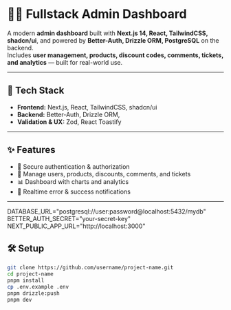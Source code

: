 # 🧑‍💻 Fullstack Admin Dashboard

A modern **admin dashboard** built with **Next.js 14, React, TailwindCSS, shadcn/ui**, and powered by **Better-Auth, Drizzle ORM, PostgreSQL** on the backend.  
Includes **user management, products, discount codes, comments, tickets, and analytics** — built for real-world use.

---

## 🚀 Tech Stack
- **Frontend:** Next.js, React, TailwindCSS, shadcn/ui 
- **Backend:** Better-Auth, Drizzle ORM,
- **Validation & UX:** Zod, React Toastify  

---

## ✨ Features
- 🔑 Secure authentication & authorization  
- 👥 Manage users, products, discounts, comments, and tickets  
- 📊 Dashboard with charts and analytics  
- 📢 Realtime error & success notifications  

---

DATABASE_URL="postgresql://user:password@localhost:5432/mydb"
BETTER_AUTH_SECRET="your-secret-key"
NEXT_PUBLIC_APP_URL="http://localhost:3000"


## 🛠️ Setup
```bash
git clone https://github.com/username/project-name.git
cd project-name
pnpm install
cp .env.example .env
pnpm drizzle:push
pnpm dev

